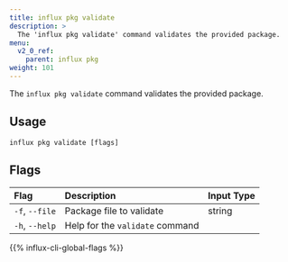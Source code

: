 ```yaml
---
title: influx pkg validate
description: >
  The 'influx pkg validate' command validates the provided package.
menu:
  v2_0_ref:
    parent: influx pkg
weight: 101
---
```


The `influx pkg validate` command validates the provided package.

## Usage
```
influx pkg validate [flags]
```

## Flags

| Flag              | Description                                 | Input Type |
|:----              |:-----------                                 |:---------- |
| `-f`, `--file`    | Package file to validate                   | string     |
| `-h`, `--help`    | Help for the `validate` command                  |            |

{{% influx-cli-global-flags %}}
